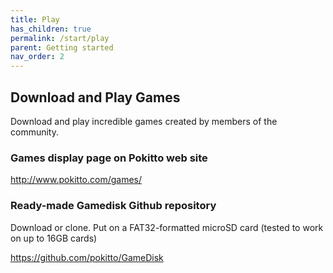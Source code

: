 ```yaml
---
title: Play
has_children: true
permalink: /start/play
parent: Getting started
nav_order: 2
---
```


## Download and Play Games

Download and play incredible games created by members of the community.


### Games display page on Pokitto web site
http://www.pokitto.com/games/

### Ready-made Gamedisk Github repository 
Download or clone. Put on a FAT32-formatted microSD card (tested to work on up to 16GB cards)

https://github.com/pokitto/GameDisk
